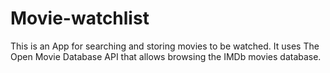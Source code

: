 # Movie-watchlist
This is an App for searching and storing movies to be watched. It uses The Open Movie Database API that allows browsing the IMDb movies database.

